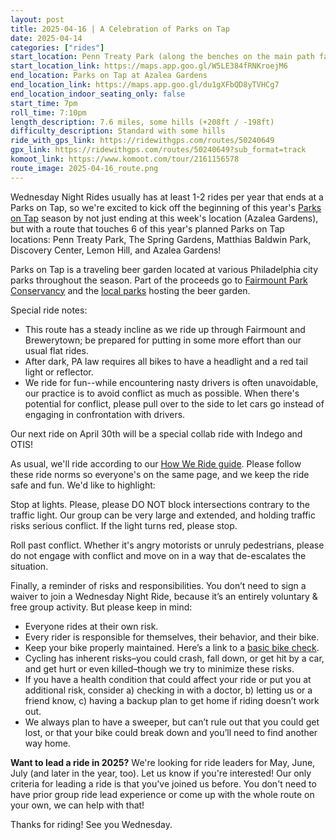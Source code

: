 ```yaml
---
layout: post
title: 2025-04-16 | A Celebration of Parks on Tap
date: 2025-04-14
categories: ["rides"]
start_location: Penn Treaty Park (along the benches on the main path facing the water)
start_location_link: https://maps.app.goo.gl/W5LE384fRNKroejM6
end_location: Parks on Tap at Azalea Gardens
end_location_link: https://maps.app.goo.gl/du1gXFbQD8yTVHCg7
end_location_indoor_seating_only: false
start_time: 7pm
roll_time: 7:10pm
length_description: 7.6 miles, some hills (+208ft / -198ft)
difficulty_description: Standard with some hills
ride_with_gps_link: https://ridewithgps.com/routes/50240649
gpx_link: https://ridewithgps.com/routes/50240649?sub_format=track
komoot_link: https://www.komoot.com/tour/2161156578
route_image: 2025-04-16_route.png
---
```


Wednesday Night Rides usually has at least 1-2 rides per year that ends at a Parks on Tap, so we're excited to kick off the beginning of this year's [Parks on Tap](https://www.parksontap.com/) season by not just ending at this week's location (Azalea Gardens), but with a route that touches 6 of this year's planned Parks on Tap locations: Penn Treaty Park, The Spring Gardens, Matthias Baldwin Park, Discovery Center, Lemon Hill, and Azalea Gardens!

Parks on Tap is a traveling beer garden located at various Philadelphia city parks throughout the season. Part of the proceeds go to [Fairmount Park Conservancy](https://myphillypark.org/) and the [local parks](https://www.phila.gov/departments/philadelphia-parks-recreation/) hosting the beer garden.

Special ride notes:

* This route has a steady incline as we ride up through Fairmount and Brewerytown; be prepared for putting in some more effort than our usual flat rides. 
* After dark, PA law requires all bikes to have a headlight and a red tail light or reflector. 
* We ride for fun--while encountering nasty drivers is often unavoidable, our practice is to avoid conflict as much as possible. When there's potential for conflict, please pull over to the side to let cars go instead of engaging in confrontation with drivers. 

Our next ride on April 30th will be a special collab ride with Indego and OTIS!

As usual, we'll ride according to our [How We Ride guide](/how-we-ride). Please follow these ride norms so everyone's on the same page, and we keep the ride safe and fun. We'd like to highlight:

Stop at lights. Please, please DO NOT block intersections contrary to the traffic light. Our group can be very large and extended, and holding traffic risks serious conflict. If the light turns red, please stop.

Roll past conflict. Whether it's angry motorists or unruly pedestrians, please do not engage with conflict and move on in a way that de-escalates the situation.

Finally, a reminder of risks and responsibilities. You don’t need to sign a waiver to join a Wednesday Night Ride, because it’s an entirely voluntary & free group activity. But please keep in mind:

* Everyone rides at their own risk.
* Every rider is responsible for themselves, their behavior, and their bike.
* Keep your bike properly maintained. Here’s a link to a [basic bike check](https://bikepgh.org/2017/03/09/bike-video-abc-quick-check/).
* Cycling has inherent risks–you could crash, fall down, or get hit by a car, and get hurt or even killed–though we try to minimize these risks.
* If you have a health condition that could affect your ride or put you at additional risk, consider a) checking in with a doctor, b) letting us or a friend know, c) having a backup plan to get home if riding doesn’t work out.
* We always plan to have a sweeper, but can’t rule out that you could get lost, or that your bike could break down and you’ll need to find another way home.

**Want to lead a ride in 2025?** We're looking for ride leaders for May, June, July (and later in the year, too). Let us know if you're interested! Our only criteria for leading a ride is that you've joined us before. You don't need to have prior group ride lead experience or come up with the whole route on your own, we can help with that!

Thanks for riding! See you Wednesday.
